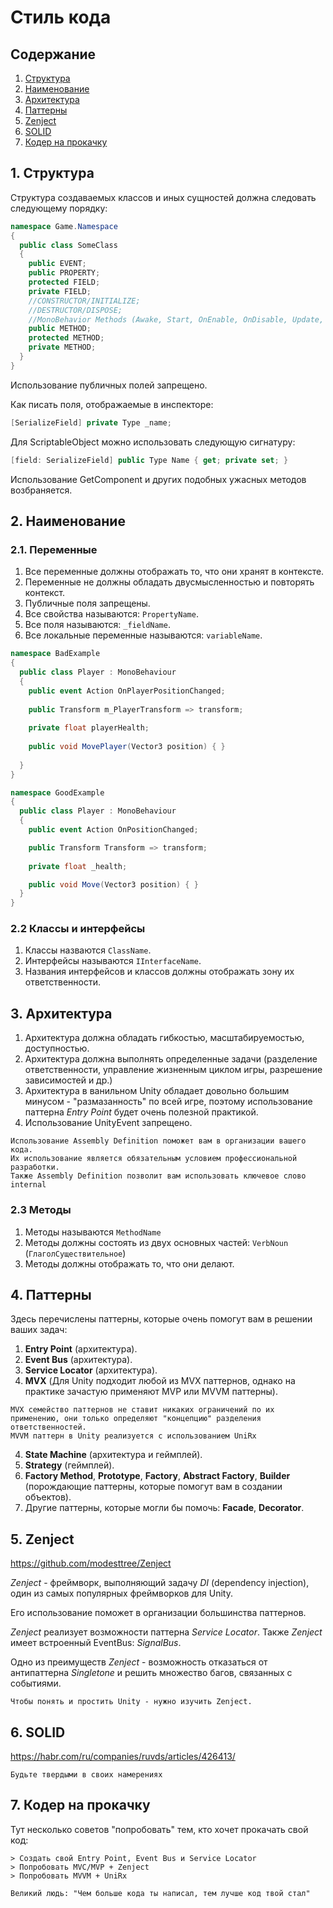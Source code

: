 # Стиль кода
## Содержание
1. [Структура](#1-структура)
2. [Наименование](#2-наименование)
3. [Архитектура](#3-архитектура)
4. [Паттерны](#4-паттерны)
5. [Zenject](#5-zenject)
6. [SOLID](#6-solid)
7. [Кодер на прокачку](#7-кодер-на-прокачку)

## 1. Структура
Структура создаваемых классов и иных сущностей должна следовать следующему порядку:
```csharp
namespace Game.Namespace
{
  public class SomeClass
  {
    public EVENT;
    public PROPERTY;
    protected FIELD;
    private FIELD;
    //CONSTRUCTOR/INITIALIZE;
    //DESTRUCTOR/DISPOSE;
    //MonoBehavior Methods (Awake, Start, OnEnable, OnDisable, Update, FixedUpdate, etc.)
    public METHOD;
    protected METHOD;
    private METHOD;
  }
}
```
Использование публичных полей запрещено.

Как писать поля, отображаемые в инспекторе:
```csharp
[SerializeField] private Type _name;
```
Для ScriptableObject можно использовать следующую сигнатуру:
```csharp
[field: SerializeField] public Type Name { get; private set; }
```
Использование GetComponent и других подобных ужасных методов возбраняется.

## 2. Наименование
### 2.1. Переменные
1. Все переменные должны отображать то, что они хранят в контексте.
2. Переменные не должны обладать двусмысленностью и повторять контекст.
3. Публичные поля запрещены.
4. Все свойства называются: `PropertyName`.
5. Все поля называются: `_fieldName`.
6. Все локальные переменные называются: `variableName`.
```csharp
namespace BadExample
{
  public class Player : MonoBehaviour
  {
    public event Action OnPlayerPositionChanged;
    
    public Transform m_PlayerTransform => transform;
  
    private float playerHealth;
    
    public void MovePlayer(Vector3 position) { }
    
  }
}

namespace GoodExample
{
  public class Player : MonoBehaviour
  {
    public event Action OnPositionChanged;    

    public Transform Transform => transform;
    
    private float _health;

    public void Move(Vector3 position) { }
  }
}
```

### 2.2 Классы и интерфейсы
1. Классы назваются `ClassName`.
2. Интерфейсы называются `IInterfaceName`.
3. Названия интерфейсов и классов должны отображать зону их ответственности.

## 3. Архитектура
1. Архитектура должна обладать гибкостью, масштабируемостью, доступностью.
2. Архитектура должна выполнять определенные задачи (разделение ответственности, управление жизненным циклом игры, разрешение зависимостей и др.)
3. Архитектура в ванильном Unity обладает довольно большим минусом - "размазанность" по всей игре, поэтому использование паттерна *Entry Point* будет очень полезной практикой.
4. Использование UnityEvent запрещено.

```
Использование Assembly Definition поможет вам в организации вашего кода.
Их использование является обязательным условием профессиональной разработки.
Также Assembly Definition позволит вам использовать ключевое слово internal
```

### 2.3 Методы
1. Методы называются `MethodName`
2. Методы должны состоять из двух основных частей: `VerbNoun` (`ГлаголСуществительное`)
3. Методы должны отображать то, что они делают.

## 4. Паттерны
Здесь перечислены паттерны, которые очень помогут вам в решении ваших задач:
1. **Entry Point** (архитектура).
2. **Event Bus** (архитектура).
3. **Service Locator** (архитектура).
3. **MVX** (Для Unity подходит любой из MVX паттернов, однако на практике зачастую применяют MVP или MVVM паттерны).
```
MVX семейство паттернов не ставит никаких ограничений по их применению, они только определяют "концепцию" разделения ответственностей.
MVVM паттерн в Unity реализуется с использованием UniRx
```
4. **State Machine** (архитектура и геймплей).
5. **Strategy** (геймплей).
6. **Factory Method**, **Prototype**, **Factory**, **Abstract Factory**, **Builder** (порождающие паттерны, которые помогут вам в создании объектов).
7. Другие паттерны, которые могли бы помочь: **Facade**, **Decorator**.

## 5. Zenject
https://github.com/modesttree/Zenject

*Zenject* - фреймворк, выполняющий задачу *DI* (dependency injection), один из самых популярных фреймворков для Unity.

Его использование поможет в организации большинства паттернов.

*Zenject* реализует возможности паттерна *Service Locator*. Также *Zenject* имеет встроенный EventBus: *SignalBus*.

Одно из преимуществ *Zenject* - возможность отказаться от антипаттерна *Singletone* и решить множество багов, связанных с событиями.

```
Чтобы понять и простить Unity - нужно изучить Zenject.
```

## 6. SOLID
https://habr.com/ru/companies/ruvds/articles/426413/

```
Будьте твердыми в своих намерениях
```

## 7. Кодер на прокачку
Тут несколько советов "попробовать" тем, кто хочет прокачать свой код:
```
> Создать свой Entry Point, Event Bus и Service Locator
> Попробовать MVC/MVP + Zenject
> Попробовать MVVM + UniRx 
```
```
Великий людь: "Чем больше кода ты написал, тем лучше код твой стал"
```
